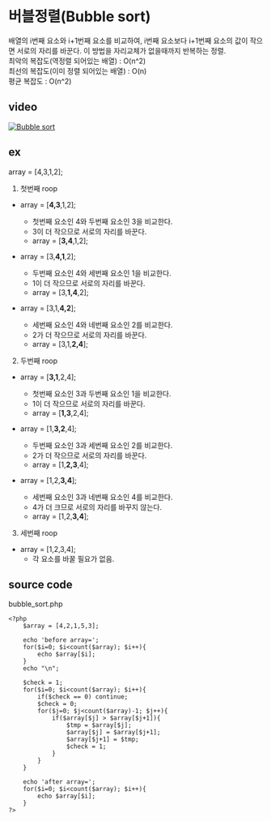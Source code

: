 버블정렬(Bubble sort)
=======================
배열의 i번째 요소와 i+1번째 요소를 비교하여, i번째 요소보다 i+1번째 요소의 값이 작으면 서로의 자리를 바꾼다. 이 방법을 자리교체가 없을때까지 반복하는 정렬.</br>
최악의 복잡도(역정렬 되어있는 배열) : O(n^2)</br>
최선의 복잡도(이미 정렬 되어있는 배열) : O(n)</br>
평균 복잡도 : O(n^2)</br>

video
-------------------
[![Bubble sort](http://img.youtube.com/vi/lyZQPjUT5B4/0.jpg)](https://youtu.be/lyZQPjUT5B4?t=0s)


ex
-------------------
array = [4,3,1,2];</br>
1. 첫번째 roop
- array = [**4,3**,1,2];
	- 첫번째 요소인 4와 두번째 요소인 3을 비교한다.
	- 3이 더 작으므로 서로의 자리를 바꾼다.
	- array = [**3,4**,1,2];

- array = [3,**4,1**,2];
	- 두번째 요소인 4와 세번째 요소인 1을 비교한다.
	- 1이 더 작으므로 서로의 자리를 바꾼다.
	- array = [3,**1,4**,2];

- array = [3,1,**4,2**];
	- 세번째 요소인 4와 네번째 요소인 2를 비교한다.
	- 2가 더 작으므로 서로의 자리를 바꾼다.
	- array = [3,1,**2,4**];

2. 두번째 roop
- array = [**3,1**,2,4];
	- 첫번째 요소인 3과 두번째 요소인 1을 비교한다.
	- 1이 더 작으므로 서로의 자리를 바꾼다.
	- array = [**1,3**,2,4];

- array = [1,**3,2**,4];
	- 두번째 요소인 3과 세번째 요소인 2를 비교한다.
	- 2가 더 작으므로 서로의 자리를 바꾼다.
	- array = [1,**2,3**,4];

- array = [1,2,**3,4**];
	- 세번째 요소인 3과 네번째 요소인 4를 비교한다.
	- 4가 더 크므로 서로의 자리를 바꾸지 않는다.
	- array = [1,2,**3,4**];

3. 세번째 roop
- array = [1,2,3,4];
	- 각 요소를 바꿀 필요가 없음.

source code
--------------------------------
bubble_sort.php
	
	<?php
		$array = [4,2,1,5,3];

		echo 'before array=';
		for($i=0; $i<count($array); $i++){
			echo $array[$i];
		}
		echo "\n";

		$check = 1;
		for($i=0; $i<count($array); $i++){
			if($check == 0) continue;
			$check = 0;
			for($j=0; $j<count($array)-1; $j++){
				if($array[$j] > $array[$j+1]){
					$tmp = $array[$j];
					$array[$j] = $array[$j+1];
					$array[$j+1] = $tmp;
					$check = 1;
				}
			}
		}

		echo 'after array=';
		for($i=0; $i<count($array); $i++){
			echo $array[$i];
		}
	?>